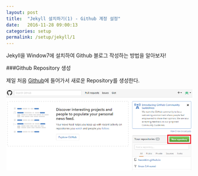 ```yaml
---
layout: post
title:  "Jekyll 설치하기(1) - Github 계정 설정"
date:   2016-11-28 09:00:13
categories: setup
permalink: /setup/jekyll/1
---
```

Jekyll을 Window7에 설치하여 Github 블로그 작성하는 방법을 알아보자!

###Github Repository 생성

제일 처음 [Github](https://github.com/)에 들어가서 새로운 Repository를 생성한다.  

![이미지](/image/setup/setup-jekyll-1.png)